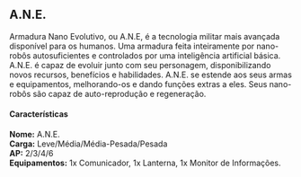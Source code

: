 ## A.N.E.

Armadura Nano Evolutivo, ou A.N.E, é a tecnologia militar mais avançada disponível para os humanos. Uma armadura feita inteiramente por nano-robôs autosuficientes e controlados por uma inteligência artificial básica. A.N.E. é capaz de evoluir junto com seu personagem, disponibilizando novos recursos, benefícios e habilidades. A.N.E. se estende aos seus armas e equipamentos, melhorando-os e dando funções extras a eles. Seus nano-robôs são capaz de auto-reprodução e regeneração.

#### Características

**Nome:** A.N.E.  
**Carga:** Leve/Média/Média-Pesada/Pesada  
**AP:** 2/3/4/6  
**Equipamentos:** 1x Comunicador, 1x Lanterna, 1x Monitor de Informações.

<!-- TODO: Show armor -->